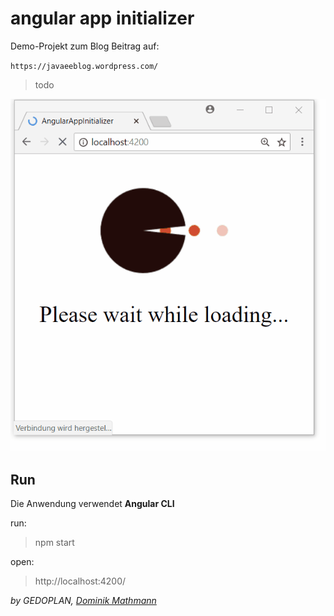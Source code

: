 # angular app initializer

Demo-Projekt zum Blog Beitrag auf:

`https://javaeeblog.wordpress.com/`

> todo

![Screenshot](src/assets/images/angular_init_demo.gif)

## Run

Die Anwendung verwendet **Angular CLI**

run:

> npm start

open:

> http://localhost:4200/

_by GEDOPLAN, [Dominik Mathmann](https://github.com/dominikmathmann)_
